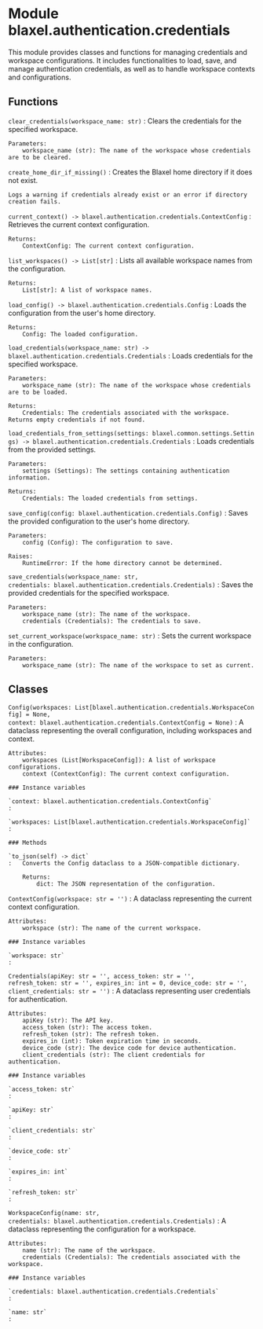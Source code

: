 Module blaxel.authentication.credentials
========================================
This module provides classes and functions for managing credentials and workspace configurations.
It includes functionalities to load, save, and manage authentication credentials, as well as to handle
workspace contexts and configurations.

Functions
---------

`clear_credentials(workspace_name: str)`
:   Clears the credentials for the specified workspace.
    
    Parameters:
        workspace_name (str): The name of the workspace whose credentials are to be cleared.

`create_home_dir_if_missing()`
:   Creates the Blaxel home directory if it does not exist.
    
    Logs a warning if credentials already exist or an error if directory creation fails.

`current_context() ‑> blaxel.authentication.credentials.ContextConfig`
:   Retrieves the current context configuration.
    
    Returns:
        ContextConfig: The current context configuration.

`list_workspaces() ‑> List[str]`
:   Lists all available workspace names from the configuration.
    
    Returns:
        List[str]: A list of workspace names.

`load_config() ‑> blaxel.authentication.credentials.Config`
:   Loads the configuration from the user's home directory.
    
    Returns:
        Config: The loaded configuration.

`load_credentials(workspace_name: str) ‑> blaxel.authentication.credentials.Credentials`
:   Loads credentials for the specified workspace.
    
    Parameters:
        workspace_name (str): The name of the workspace whose credentials are to be loaded.
    
    Returns:
        Credentials: The credentials associated with the workspace. Returns empty credentials if not found.

`load_credentials_from_settings(settings: blaxel.common.settings.Settings) ‑> blaxel.authentication.credentials.Credentials`
:   Loads credentials from the provided settings.
    
    Parameters:
        settings (Settings): The settings containing authentication information.
    
    Returns:
        Credentials: The loaded credentials from settings.

`save_config(config: blaxel.authentication.credentials.Config)`
:   Saves the provided configuration to the user's home directory.
    
    Parameters:
        config (Config): The configuration to save.
    
    Raises:
        RuntimeError: If the home directory cannot be determined.

`save_credentials(workspace_name: str, credentials: blaxel.authentication.credentials.Credentials)`
:   Saves the provided credentials for the specified workspace.
    
    Parameters:
        workspace_name (str): The name of the workspace.
        credentials (Credentials): The credentials to save.

`set_current_workspace(workspace_name: str)`
:   Sets the current workspace in the configuration.
    
    Parameters:
        workspace_name (str): The name of the workspace to set as current.

Classes
-------

`Config(workspaces: List[blaxel.authentication.credentials.WorkspaceConfig] = None, context: blaxel.authentication.credentials.ContextConfig = None)`
:   A dataclass representing the overall configuration, including workspaces and context.
    
    Attributes:
        workspaces (List[WorkspaceConfig]): A list of workspace configurations.
        context (ContextConfig): The current context configuration.

    ### Instance variables

    `context: blaxel.authentication.credentials.ContextConfig`
    :

    `workspaces: List[blaxel.authentication.credentials.WorkspaceConfig]`
    :

    ### Methods

    `to_json(self) ‑> dict`
    :   Converts the Config dataclass to a JSON-compatible dictionary.
        
        Returns:
            dict: The JSON representation of the configuration.

`ContextConfig(workspace: str = '')`
:   A dataclass representing the current context configuration.
    
    Attributes:
        workspace (str): The name of the current workspace.

    ### Instance variables

    `workspace: str`
    :

`Credentials(apiKey: str = '', access_token: str = '', refresh_token: str = '', expires_in: int = 0, device_code: str = '', client_credentials: str = '')`
:   A dataclass representing user credentials for authentication.
    
    Attributes:
        apiKey (str): The API key.
        access_token (str): The access token.
        refresh_token (str): The refresh token.
        expires_in (int): Token expiration time in seconds.
        device_code (str): The device code for device authentication.
        client_credentials (str): The client credentials for authentication.

    ### Instance variables

    `access_token: str`
    :

    `apiKey: str`
    :

    `client_credentials: str`
    :

    `device_code: str`
    :

    `expires_in: int`
    :

    `refresh_token: str`
    :

`WorkspaceConfig(name: str, credentials: blaxel.authentication.credentials.Credentials)`
:   A dataclass representing the configuration for a workspace.
    
    Attributes:
        name (str): The name of the workspace.
        credentials (Credentials): The credentials associated with the workspace.

    ### Instance variables

    `credentials: blaxel.authentication.credentials.Credentials`
    :

    `name: str`
    :